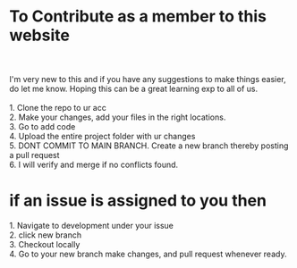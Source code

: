 <h1>To Contribute as a member to this website</h1> <br>
  <br> I'm very new to this and if you have any suggestions to make things easier, do let me know. Hoping this can be a great learning exp to all of us.<br><br>
1. Clone the repo to ur acc <br>
2. Make your changes, add your files in the right locations. <br>
3. Go to add code <br>
4. Upload the entire project folder with ur changes <br>
5. DONT COMMIT TO MAIN BRANCH. Create a new branch thereby posting a pull request <br>
6. I will verify and merge if no conflicts found. <br>


<h1>if an issue is assigned to you then</h1>
1. Navigate to development under your issue <br>
2. click new branch <br>
3. Checkout locally <br>
4. Go to your new branch make changes, and pull request whenever ready.<br>
